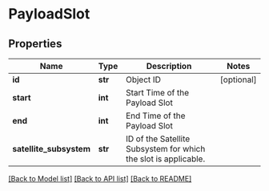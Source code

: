 # PayloadSlot


## Properties
Name | Type | Description | Notes
------------ | ------------- | ------------- | -------------
**id** | **str** | Object ID | [optional] 
**start** | **int** | Start Time of the Payload Slot | 
**end** | **int** | End Time of the Payload Slot | 
**satellite_subsystem** | **str** | ID of the Satellite Subsystem for which the slot is applicable. | 

[[Back to Model list]](../README.md#documentation-for-models) [[Back to API list]](../README.md#documentation-for-api-endpoints) [[Back to README]](../README.md)


